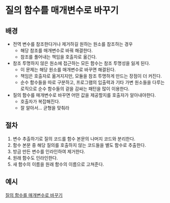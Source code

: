 # 질의 함수를 매개변수로 바꾸기
## 배경
- 전역 변수를 참조한다거나 제거하길 원하는 원소를 참조하는 경우
  - 해당 참조를 매개변수로 바꿔 해결한다.
  - 참조를 풀어내는 책임을 호출자로 옮긴다.
- 참조 투명하지 않은 원소에 접근하는 모든 함수는 참조 투명성을 잃게 된다.
  - 이 문제는 해당 원소를 매개변수로 바꾸면 해결된다.
  - 책임은 호출자로 옮겨지지만, 모듈을 참조 투명하게 만드는 장점이 더 커진다.
  - 순수 함수들을 따로 구분하고, 프로그램의 입출력과 기타 가변 원소들을 다루는 로직으로 순수 함수들의 겉을 감싸는 패턴을 많이 이용한다.
- 질의 함수를 매개변수로 바꾸면 어떤 값을 제공할지를 호출자가 알아내야한다.
  - 호출자가 복잡해진다.
  - 잘 알아서... 균형을 맞춰라

## 절차
1. 변수 추출하기로 질의 코드를 함수 본문의 나머지 코드와 분리한다.
2. 함수 본문 중 해당 질의를 호출하지 않는 코드들을 별도 함수로 추출한다.
3. 방금 만든 변수를 인라인하여 제거한다.
4. 원래 함수도 인라인한다.
5. 새 함수의 이름을 원래 함수의 이름으로 고쳐준다.

## 예시
[질의 함수를 매개변수로 바꾸기](/example.js)<br>